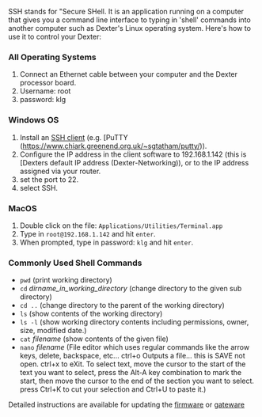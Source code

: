 SSH stands for "Secure SHell. It is an application running on a computer that gives you a command line interface to typing in 'shell' commands into another computer such as Dexter's Linux operating system. Here's how to use it to control your Dexter:
### All Operating Systems
1. Connect an Ethernet cable between your computer and the Dexter processor board.
2. Username: root
3. password: klg
### Windows OS
1. Install an [SSH client](https://en.wikipedia.org/wiki/Comparison_of_SSH_clients) (e.g. [PuTTY (https://www.chiark.greenend.org.uk/~sgtatham/putty/)). 
2. Configure the IP address in the client software to 192.168.1.142 (this is [Dexters default IP address (Dexter-Networking)), or to the IP address assigned via your router. 
3. set the port to 22.
4. select SSH. 
### MacOS
1. Double click on the file: `Applications/Utilities/Terminal.app`
1. Type in `root@192.168.1.142`   and hit `enter`.
1. When prompted, type in password: `klg` and hit `enter`.
### Commonly Used Shell Commands
* `pwd`  (print working directory)
* `cd`   _dirname_in_working_directory_ (change directory to the given sub directory)
* `cd ..` (change directory to the parent of the working directory)
* `ls` (show contents of the working directory)
* `ls -l` (show working directory contents including permissions, owner, size, modified date.)
* `cat` _filename_ (show contents of the given file)
* `nano` _filename_
 (File editor which uses regular commands like the arrow keys, delete, backspace, etc... 
ctrl+o Outputs a file... this is SAVE not open.
ctrl+x to eXit. 
To select text, move the cursor to the start of the text you want to select, press the Alt-A key combination to mark the start, then move the cursor to the end of the section you want to select. press Ctrl+K to cut your selection and Ctrl+U to paste it.)

Detailed instructions are available for updating the [firmware](https://github.com/HaddingtonDynamics/Dexter/tree/master/Firmware) or [gateware](https://github.com/HaddingtonDynamics/Dexter/tree/master/Gateware)
